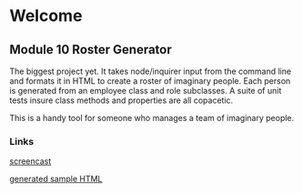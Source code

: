 # Welcome

## Module 10 Roster Generator

The biggest project yet. It takes node/inquirer input from the command line and 
formats it in HTML to create a roster of imaginary people. Each person is 
generated from an employee class and role subclasses. A suite of unit tests
insure class methods and properties are all copacetic. 

This is a handy tool for someone who manages a team of imaginary people.

### Links

[screencast](https://drive.google.com/file/d/1mjf8sRCtq5bKjAVXBnwZFnybDwoEpJzj/view)

[generated sample HTML](https://github.com/leftyloosey/locke-lorien-html-generator/blob/main/dist/index_test.html)

